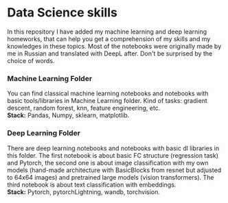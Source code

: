 # Data Science skills
In this repository I have added my machine learning and deep learning homeworks, that can help
you get a comprehension of my skills and my knowledges in these topics. Most of the notebooks were originally made by me in Russian and translated with DeepL after. Don't be surprised by the choice of words.

### Machine Learning Folder
You can find classical machine learning notebooks and notebooks with basic tools/libraries in Machine Learning folder. Kind of tasks: gradient descent, random forest, knn, feature engineering, etc.</br>
**Stack:** Pandas, Numpy, sklearn, matplotlib.

### Deep Learning Folder
There are deep learning notebooks and notebooks with basic dl libraries in this folder. The first notebook is about basic FC structure (regression task) and Pytorch, the second one is about image classification with my own models (hand-made architecture with BasicBlocks from resnet but adjusted to 64x64 images) and pretrained large models (vision transformers). The third notebook is about text classification with embeddings. </br>
**Stack:** Pytorch, pytorchLightning, wandb, torchvision.

